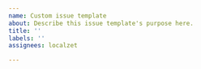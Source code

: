 ```yaml
---
name: Custom issue template
about: Describe this issue template's purpose here.
title: ''
labels: ''
assignees: localzet

---
```



